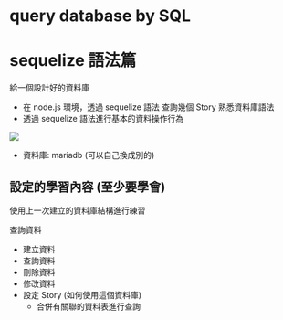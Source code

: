 # query database by SQL

# sequelize 語法篇

給一個設計好的資料庫

- 在 node.js 環境，透過 sequelize 語法 查詢幾個 Story 熟悉資料庫語法
- 透過 sequelize 語法進行基本的資料操作行為

![](https://i.imgur.com/qtfMqEj.png)

- 資料庫: mariadb (可以自己換成別的)

## 設定的學習內容 (至少要學會)

使用上一次建立的資料庫結構進行練習

查詢資料

- 建立資料
- 查詢資料
- 刪除資料
- 修改資料
- 設定 Story (如何使用這個資料庫)
  - 合併有關聯的資料表進行查詢

